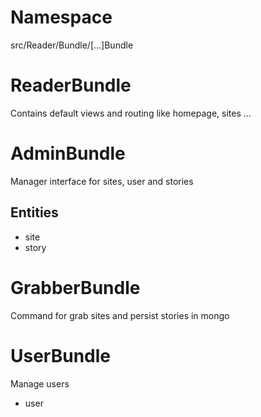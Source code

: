 # Namespace

src/Reader/Bundle/[...]Bundle

# ReaderBundle

Contains default views and routing like homepage, sites ...

# AdminBundle

Manager interface for sites, user and stories

## Entities

* site
* story

# GrabberBundle

Command for grab sites and persist stories in mongo

# UserBundle

Manage users

* user
